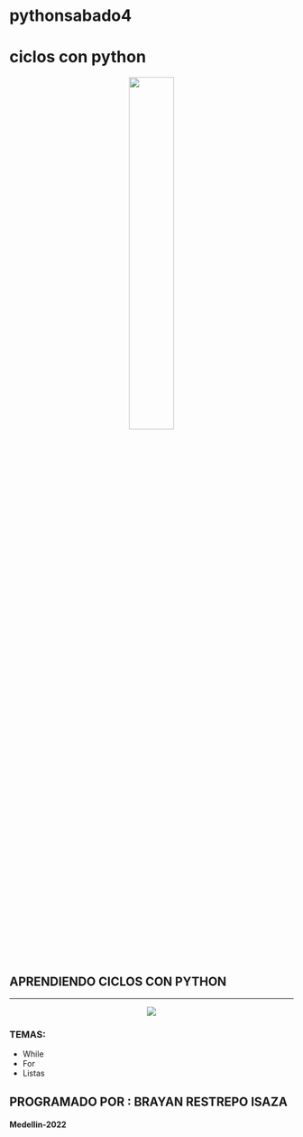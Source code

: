 # pythonsabado4
# ciclos con python
<p align="center">
  <img src="https://http2.mlstatic.com/vinil-decorativo-estado-avatar-aang-modelo-2-90-cm-x-75-cm-D_NQ_NP_673728-MLM28056465738_082018-F.jpg" width="40%" height="">

</p>

## APRENDIENDO CICLOS CON PYTHON

***

<p align="center">
  <img src="https://th.bing.com/th/id/OIP.FQ5BDs_GUri8tbF63LVUiwHaEK?pid=ImgDet&rs=1" width="" height="">
</p>

### TEMAS:
 - While
 - For
 - Listas
 
## PROGRAMADO POR : BRAYAN RESTREPO ISAZA
#### Medellin-2022
